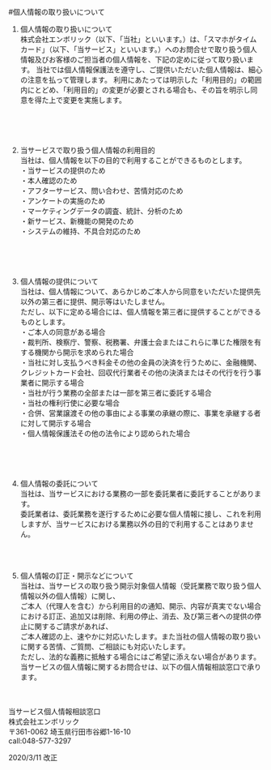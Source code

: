 #個人情報の取り扱いについて

1. 個人情報の取り扱いについて<br>
株式会社エンボリック（以下、「当社」といいます。）は、「スマホがタイムカード」（以下、「当サービス」といいます。）へのお問合せで取り扱う個人情報及びお客様のご担当者の個人情報を、下記の定めに従って取り扱います。
当社では個人情報保護法を遵守し、ご提供いただいた個人情報は、細心の注意を払って管理します。
利用にあたっては明示した「利用目的」の範囲内にとどめ、「利用目的」の変更が必要とされる場合も、その旨を明示し同意を得た上で変更を実施します。
<br>
<br>
<br>

2. 当サービスで取り扱う個人情報の利用目的<br>
当社は、個人情報を以下の目的で利用することができるものとします。<br>
・当サービスの提供のため<br>
・本人確認のため<br>
・アフターサービス、問い合わせ、苦情対応のため<br>
・アンケートの実施のため<br>
・マーケティングデータの調査、統計、分析のため<br>
・新サービス、新機能の開発のため<br>
・システムの維持、不具合対応のため
<br>
<br>
<br>

3. 個人情報の提供について<br>
当社は、個人情報について、あらかじめご本人から同意をいただいた提供先以外の第三者に提供、開示等はいたしません。<br>
ただし、以下に定める場合には、個人情報を第三者に提供することができるものとします。<br>
・ご本人の同意がある場合<br>
・裁判所、検察庁、警察、税務署、弁護士会またはこれらに準じた権限を有する機関から開示を求められた場合<br>
・当社に対し支払うべき料金その他の金員の決済を行うために、金融機関、クレジットカード会社、回収代行業者その他の決済またはその代行を行う事業者に開示する場合<br>
・当社が行う業務の全部または一部を第三者に委託する場合<br>
・当社の権利行使に必要な場合<br>
・合併、営業譲渡その他の事由による事業の承継の際に、事業を承継する者に対して開示する場合<br>
・個人情報保護法その他の法令により認められた場合
<br>
<br>
<br>

4. 個人情報の委託について<br>
当社は、当サービスにおける業務の一部を委託業者に委託することがあります。<br>
委託業者は、委託業務を遂行するために必要な個人情報に接し、これを利用しますが、当サービスにおける業務以外の目的で利用することはありません。<br>
<br>
<br>

5. 個人情報の訂正・開示などについて<br>
当社は、当サービスの取り扱う開示対象個人情報（受託業務で取り扱う個人情報以外の個人情報）に関し、<br>
ご本人（代理人を含む）から利用目的の通知、開示、内容が真実でない場合における訂正、追加又は削除、利用の停止、消去、及び第三者への提供の停止に関するご請求があれば、<br>
ご本人確認の上、速やかに対応いたします。また当社の個人情報の取り扱いに関する苦情、ご質問、ご相談にも対応いたします。<br>
ただし、法的な義務に抵触する場合にはご希望に添えない場合があります。<br>
当サービスの個人情報に関するお問合せは、以下の個人情報相談窓口で承ります。<br>
<br>
<br>
当サービス個人情報相談窓口<br>
株式会社エンボリック<br>
〒361-0062 埼玉県行田市谷郷1-16-10<br>
call:048-577-3297<br>

2020/3/11 改正
